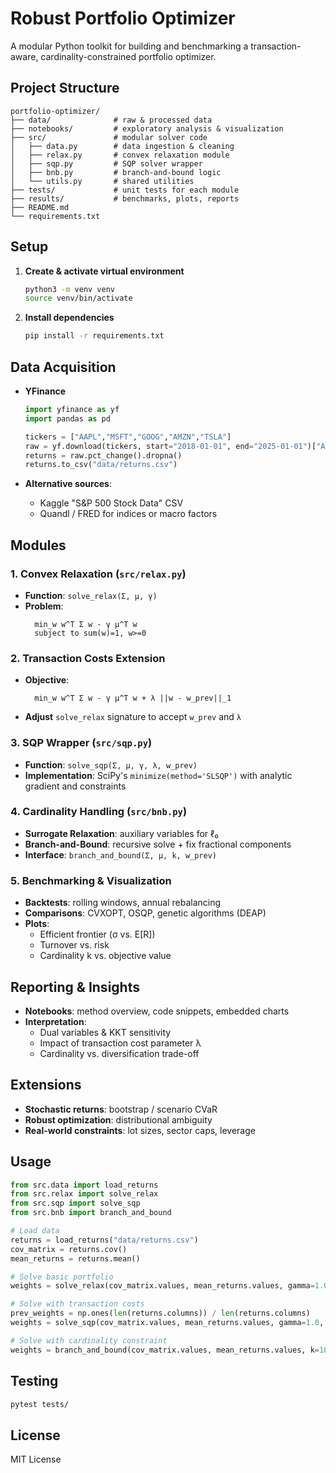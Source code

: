 # Robust Portfolio Optimizer

A modular Python toolkit for building and benchmarking a transaction-aware, cardinality-constrained portfolio optimizer.

## Project Structure

```
portfolio-optimizer/
├── data/              # raw & processed data
├── notebooks/         # exploratory analysis & visualization
├── src/               # modular solver code
│   ├── data.py        # data ingestion & cleaning
│   ├── relax.py       # convex relaxation module
│   ├── sqp.py         # SQP solver wrapper
│   ├── bnb.py         # branch-and-bound logic
│   └── utils.py       # shared utilities
├── tests/             # unit tests for each module
├── results/           # benchmarks, plots, reports
├── README.md
└── requirements.txt
```

## Setup

1. **Create & activate virtual environment**  
   ```bash
   python3 -m venv venv
   source venv/bin/activate
   ```

2. **Install dependencies**
   ```bash
   pip install -r requirements.txt
   ```

## Data Acquisition

* **YFinance**
  ```python
  import yfinance as yf
  import pandas as pd

  tickers = ["AAPL","MSFT","GOOG","AMZN","TSLA"]
  raw = yf.download(tickers, start="2018-01-01", end="2025-01-01")["Adj Close"]
  returns = raw.pct_change().dropna()
  returns.to_csv("data/returns.csv")
  ```

* **Alternative sources**:
  * Kaggle "S&P 500 Stock Data" CSV
  * Quandl / FRED for indices or macro factors

## Modules

### 1. Convex Relaxation (`src/relax.py`)
* **Function**: `solve_relax(Σ, μ, γ)`
* **Problem**:
  ```
    min_w w^T Σ w - γ μ^T w
    subject to sum(w)=1, w>=0
  ```

### 2. Transaction Costs Extension
* **Objective**:
  ```
    min_w w^T Σ w - γ μ^T w + λ ||w - w_prev||_1
  ```
* **Adjust** `solve_relax` signature to accept `w_prev` and `λ`

### 3. SQP Wrapper (`src/sqp.py`)
* **Function**: `solve_sqp(Σ, μ, γ, λ, w_prev)`
* **Implementation**: SciPy's `minimize(method='SLSQP')` with analytic gradient and constraints

### 4. Cardinality Handling (`src/bnb.py`)
* **Surrogate Relaxation**: auxiliary variables for ℓ₀
* **Branch-and-Bound**: recursive solve + fix fractional components
* **Interface**: `branch_and_bound(Σ, μ, k, w_prev)`

### 5. Benchmarking & Visualization
* **Backtests**: rolling windows, annual rebalancing
* **Comparisons**: CVXOPT, OSQP, genetic algorithms (DEAP)
* **Plots**:
  * Efficient frontier (σ vs. E[R])
  * Turnover vs. risk
  * Cardinality k vs. objective value

## Reporting & Insights

* **Notebooks**: method overview, code snippets, embedded charts
* **Interpretation**:
  * Dual variables & KKT sensitivity
  * Impact of transaction cost parameter λ
  * Cardinality vs. diversification trade-off

## Extensions

* **Stochastic returns**: bootstrap / scenario CVaR
* **Robust optimization**: distributional ambiguity
* **Real-world constraints**: lot sizes, sector caps, leverage

## Usage

```python
from src.data import load_returns
from src.relax import solve_relax
from src.sqp import solve_sqp
from src.bnb import branch_and_bound

# Load data
returns = load_returns("data/returns.csv")
cov_matrix = returns.cov()
mean_returns = returns.mean()

# Solve basic portfolio
weights = solve_relax(cov_matrix.values, mean_returns.values, gamma=1.0)

# Solve with transaction costs
prev_weights = np.ones(len(returns.columns)) / len(returns.columns)
weights = solve_sqp(cov_matrix.values, mean_returns.values, gamma=1.0, lambda_tc=0.01, w_prev=prev_weights)

# Solve with cardinality constraint
weights = branch_and_bound(cov_matrix.values, mean_returns.values, k=10, w_prev=prev_weights)
```

## Testing

```bash
pytest tests/
```

## License

MIT License 